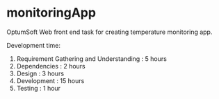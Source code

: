 # monitoringApp
OptumSoft Web front end task for creating temperature monitoring app.


Development time:

1. Requirement Gathering and Understanding : 5 hours
2. Dependencies : 2 hours
3. Design : 3 hours
4. Development : 15 hours
5. Testing : 1 hour

